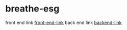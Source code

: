 # breathe-esg
front end link
[front-end-link](https://eclectic-semolina-ba2a52.netlify.app/login)
back end link
[backend-link](https://mern-auth-eta.vercel.app/)
